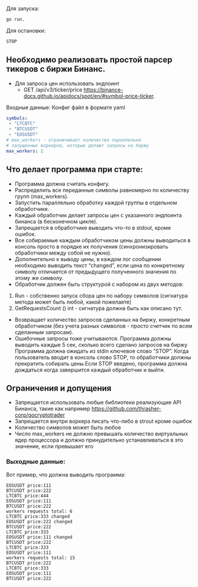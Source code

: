 Для запуска:
```bash
go run.
```

Для остановки:
```bash
STOP
```


## Необходимо реализовать простой парсер тикеров с биржи Бинанс.

+ Для запроса цен использовать эндпоинт 
  + GET /api/v3/ticker/price https://binance-docs.github.io/apidocs/spot/en/#symbol-price-ticker.

Входные данные:
Конфиг файл в формате yaml

```yaml
symbols:
 - "LTCBTC"
 - "BTCUSDT"
 - "EOSUSDT"
# max_workers - ограничивает количество параллельно 
# запущенных воркеров, которые делают запросы на биржу
max_workers: 2
```

## Что делает программа при старте:

* Программа должна считать конфигу. 
* Распределить все переданные символы равномерно по количеству групп (max_workers). 
* Запустить параллельно обработку каждой группы в отдельном обработчике. 
* Каждый обработчик делает запросы цен с указанного эндпоинта бинанса (в бесконечном цикле). 
* Запрещается в обработчике выводить что-то в stdout, кроме ошибок. 
* Все собираемые каждым обработчиком цены должны выводиться в консоль просто в порядке их получения (синхронизировать обработчики между собой не нужно). 
* Дополнительно к выводу цены, в каждом лог сообщении необходимо выводить текст “changed”, если цена по конкретному символу отличается от предыдущего полученного значения по этому же символу. 
* Обработчик должен быть структурой с набором из двух методов:

1.  Run - собственно запуск сбора цен по набору символов (сигнатура метода может быть любой, какой пожелаете)
2.  GetRequestsCount () int - сигнатура должна быть как описано тут.
  + Возвращает количество запросов сделанных на биржу, конкретным обработчиком (без учета разных символов - просто счетчик по всем сделанным запросам). 
  + Ошибочные запросы тоже учитываются.
    Программа должны выводить каждые 5 сек, сколько всего сделано запросов на биржу
    Программа должна ожидать из stdin ключевое слово “STOP”. Когда пользователь вводит в консоль слово STOP, то обработчики должны прекратить собирать цены.Если STOP введено, программа должна дождаться когда завершится каждый обработчик и выйти.

## Ограничения и допущения
-  Запрещается использовать любые библиотеки реализующие API Бинанса, такие как например https://github.com/thrasher-corp/gocryptotrader
-  Запрещается внутри воркера писать что-либо в strout кроме ошибок
-  Количество символов может быть любое
-  Число max_workers не должно превышать количество виртуальных ядер процессора и должно принудительно устанавливаться в это значение, если превышает его

### Выходные данные:

Вот пример, что должна выводить программа:

```
EOSUSDT price:111
BTCUSDT price:222
LTCBTC price:444
EOSUSDT price:111
BTCUSDT price:222
workers requests total: 6
LTCBTC price:333 changed
EOSUSDT price:222 changed
BTCUSDT price:222
LTCBTC price:333
EOSUSDT price:111 changed
BTCUSDT price:222
LTCBTC price:333
EOSUSDT price:111
workers requests total: 15
BTCUSDT price:222
LTCBTC price:333
EOSUSDT price:111
BTCUSDT price:222
```